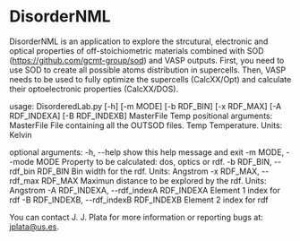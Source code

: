 # DisorderNML
DisorderNML is an application to explore the strcutural, electronic and optical properties of off-stoichiometric materials combined with SOD (https://github.com/gcmt-group/sod) and VASP outputs. First, you need to use SOD to create all possible atoms distribution in supercells. Then, VASP needs to be used to fully optimize the supercells (CalcXX/Opt) and calculate their optoelectronic properties (CalcXX/DOS).
 
usage: DisorderedLab.py [-h] [-m MODE] [-b RDF_BIN] [-x RDF_MAX]
                        [-A RDF_INDEXA] [-B RDF_INDEXB]
                        MasterFile Temp
positional arguments:
  MasterFile            File containing all the OUTSOD files.
  Temp                  Temperature. Units: Kelvin

optional arguments:
  -h, --help            show this help message and exit
  -m MODE, --mode MODE  Property to be calculated: dos, optics or rdf.
  -b RDF_BIN, --rdf_bin RDF_BIN
                        Bin width for the rdf. Units: Angstrom
  -x RDF_MAX, --rdf_max RDF_MAX
                        Maximun distance to be explored by the rdf. Units:
                        Angstrom
  -A RDF_INDEXA, --rdf_indexA RDF_INDEXA
                        Element 1 index for rdf
  -B RDF_INDEXB, --rdf_indexB RDF_INDEXB
                        Element 2 index for rdf

You can contact J. J. Plata for more information or reporting bugs at: jplata@us.es.
